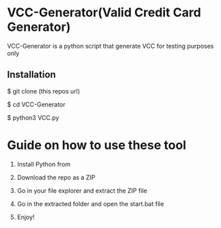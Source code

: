 # VCC-Generator(Valid Credit Card Generator)
VCC-Generator is a python script that generate VCC for testing purposes only<br>   
 
 
<h2>Installation</h2>
  
<p>$ git clone (this repos url)</p> 
<p>$ cd VCC-Generator</p>  
<p>$ python3 VCC.py</p>     
    
# Guide on how to use these tool    
  
1. Install Python from 
 
2. Download the repo as a ZIP    
  
3. Go in your file explorer and extract the ZIP file    
      
4. Go in the extracted folder and open the start.bat file  
  
5. Enjoy!
